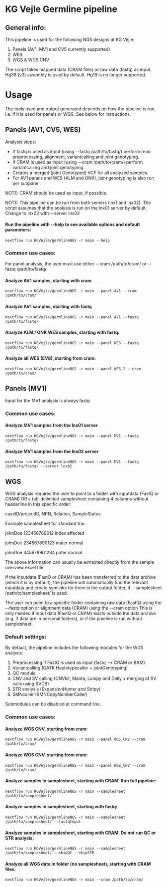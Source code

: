 # KG Vejle Germline pipeline

## General info:
This pipeline is used for the following NGS designs at KG Vejle:
1. Panels (AV1, MV1 and CV5 currently supported)
2. WES
3. WGS & WGS CNV


The script takes mapped data (CRAM files) or raw data (fastq) as input.
Hg38 (v3) assembly is used by default. Hg19 is no longer supported. 



# Usage

The tools used and output generated depends on how the pipeline is run, i.e. if it is used for panels or WGS. See below for instructions.



## Panels (AV1, CV5, WES)

Analysis steps:
- If fastq is used as input (using --fastq /path/to/fastq/) perform read preprocessing, alignment, variantcalling and joint genotyping.
- If CRAM is used as input (using --cram /path/to/cram/) perform variantcalling and joint genotyping.
- Creates a merged (joint Genotyped) VCF for all analyzed samples.
- For AV1 panels and WES (ALM and ONK), joint genotyping is also run per subpanel.

NOTE: CRAM should be used as input, if possible.

NOTE: This pipeline can be run from both servers (lnx1 and lnx02). The script assumes that the analysis is run on the lnx01 server by default. Change to lnx02 with --server lnx02


#### Run the pipeline with --help to see available options and default parameters:

    nextflow run KGVejle/germlineNGS -r main --help


### Common use cases:

For panel analysis, the user must use either --cram /path/to/cram/ or --fastq /path/to/fastq/ 

#### Analyze AV1 samples, starting with cram
   
    nextflow run KGVejle/germlineNGS -r main --panel AV1 --cram /path/to/cram/

#### Analyze AV1 samples, starting with fastq
   
    nextflow run KGVejle/germlineNGS -r main --panel AV1 --fastq /path/to/fastq/

#### Analyze ALM / ONK WES samples, starting with fastq:

    nextflow run KGVejle/germlineNGS -r main --panel WES --fastq /path/to/fastq/

#### Analyze all WES (EV8), starting from cram:

    nextflow run KGVejle/germlineNGS -r main --panel WES_2 --cram /path/to/cram/


## Panels (MV1)

Input for the MV1 analysis is always fastq

### Common use cases:

#### Analyze MV1 samples from the lnx01 server
    nextflow run KGVejle/germlineNGS -r main --panel MV1 --fastq /path/to/fastq/

#### Analyze MV1 samples from the lnx02 server
    nextflow run KGVejle/germlineNGS -r main --panel MV1 --fastq /path/to/fastq/ --server lnx02

## WGS

WGS analysis requires the user to point to a folder with inputdata (FastQ or CRAM) OR a tab-delimited samplesheet containing 4 columns without headerline in this specific order:

caseID/projectID, NPN, Relation, SampleStatus

Example samplesheet for standard trio:

johnDoe 123456789012    index   affected 

johnDoe 234567890123    mater   normal

johnDoe 345678901234    pater   normal

The above information can usually be extracted directly from the sample overview excel file

If the inputdata (FastQ or CRAM) has been transferred to the data archive (which it is by default), the pipeline will automatically find the relevant inputdata and create symlinks for them in the output folder, if --samplesheet /path/to/samplesheet/ is used.

The user can point to a specific folder containing raw data (FastQ) using the --fastq option or alignment data (CRAM) using the --cram option
This is only needed if input data (FastQ or CRAM) exists outside the data archive (e.g. if data are in personal folders), or if the pipeline is run without samplesheet.

### Default settings:

By default, the pipeline includes the following modules for the WGS analysis:

1. Preprocessing if FastQ is used as input (fastq --> CRAM or BAM).
2. Variantcalling (GATK Haplotypecaller + jointGenotyping)
3. QC module 
4. CNV and SV calling (CNVkit, Manta, Lumpy and Delly + merging of SV calls using SVDB)
5. STR analysis (ExpansionHunter and Stripy)
6. SMNcaller (SMNCopyNumberCaller)

Submodules can be disabled at command line.



### Common use cases:

#### Analyze WGS CNV, starting from cram:

    nextflow run KGVejle/germlineNGS -r main --panel WGS_CNV --cram /path/to/cram/

#### Analyze WGS CNV, starting from cram:

    nextflow run KGVejle/germlineNGS -r main --panel WGS_CNV --cram /path/to/cram/

#### Analyze samples in samplesheet, starting with CRAM. Run full pipeline:
   
    nextflow run KGVejle/germlineNGS -r main --samplesheet /path/to/samplesheet/


#### Analyze samples in samplesheet, starting with fastq:
   
    nextflow run KGVejle/germlineNGS -r main --samplesheet /path/to/samplesheet/ --fastqInput 
    

#### Analyze samples in samplesheet, starting with CRAM. Do not run QC or STR analysis:
   
    nextflow run KGVejle/germlineNGS -r main --samplesheet /path/to/samplesheet/ --skipQC --skipSTR


#### Analyze all WGS data in folder (no samplesheet), starting with CRAM files:

    nextflow run KGVejle/germlineNGS -r main --cram /path/to/cram/ 
    














